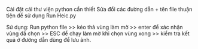Cài đặt cái thư viện python cần thiết
Sửa đổi các đường dẫn + tên file thuận tiện để sử dụng
Run Heic.py

Sử dụng:
Run python file >> kéo thả vùng làm mờ >> enter để xác nhận vùng đã chọn >> ESC để chạy làm mờ khi chọn vùng xong >> kiểm tra kết quả ở đường dẫn dùng để lưu ảnh.
